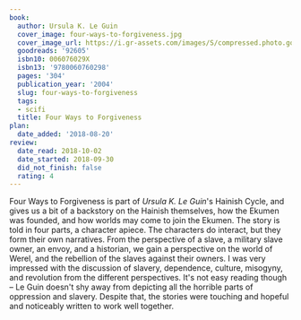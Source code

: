 ```yaml
---
book:
  author: Ursula K. Le Guin
  cover_image: four-ways-to-forgiveness.jpg
  cover_image_url: https://i.gr-assets.com/images/S/compressed.photo.goodreads.com/books/1410140299l/92605._SX98_.jpg
  goodreads: '92605'
  isbn10: 006076029X
  isbn13: '9780060760298'
  pages: '304'
  publication_year: '2004'
  slug: four-ways-to-forgiveness
  tags:
  - scifi
  title: Four Ways to Forgiveness
plan:
  date_added: '2018-08-20'
review:
  date_read: 2018-10-02
  date_started: 2018-09-30
  did_not_finish: false
  rating: 4
---
```


Four Ways to Forgiveness is part of *Ursula K. Le Guin*'s Hainish Cycle, and gives us a bit of a backstory on the Hainish themselves, how the Ekumen was founded, and how worlds may come to join the Ekumen. The story is told in four parts, a character apiece. The characters do interact, but they form their own narratives. From the perspective of a slave, a military slave owner, an envoy, and a historian, we gain a perspective on the world of Werel, and the rebellion of the slaves against their owners. I was very impressed with the discussion of slavery, dependence, culture, misogyny, and revolution from the different perspectives. It's not easy reading though – Le Guin doesn't shy away from depicting all the horrible parts of oppression and slavery. Despite that, the stories were touching and hopeful and noticeably written to work well together.

